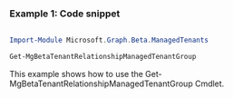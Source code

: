 ### Example 1: Code snippet

```powershell

Import-Module Microsoft.Graph.Beta.ManagedTenants

Get-MgBetaTenantRelationshipManagedTenantGroup

```
This example shows how to use the Get-MgBetaTenantRelationshipManagedTenantGroup Cmdlet.

